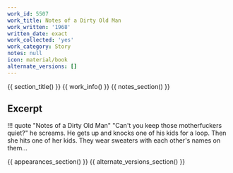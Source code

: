 ```yaml
---
work_id: 5507
work_title: Notes of a Dirty Old Man
work_written: '1968'
written_date: exact
work_collected: 'yes'
work_category: Story
notes: null
icon: material/book
alternate_versions: []
---
```


{{ section_title() }}
{{ work_info() }}
{{ notes_section() }}
## Excerpt
!!! quote "Notes of a Dirty Old Man"
    "Can't you keep those motherfuckers quiet?" he screams.
    He gets up and knocks one of his kids for a loop.
    Then she hits one of her kids.
    They wear sweaters with each other's names on them...

{{ appearances_section() }}
{{ alternate_versions_section() }}